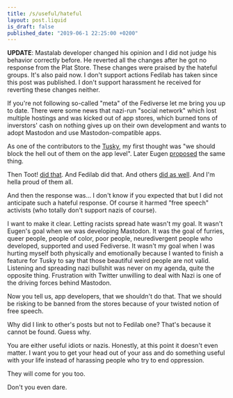 ```yaml
---
title: /s/useful/hateful 
layout: post.liquid
is_draft: false
published_date: "2019-06-1 22:25:00 +0200"
---
```


**UPDATE**: Mastalab developer changed his opinion and I did not judge his
behavior correctly before. He reverted all the changes after he got no response
from the Plat Store. These changes were praised by the hateful groups. It's also
paid now. I don't support actions Fedilab has taken since this post was
published. I don't support harassment he received for reverting these changes
neither.

If you're not following so-called "meta" of the Fediverse let me bring you up to
date. There were some news that nazi-run "social network" which lost multiple
hostings and was kicked out of app stores, which burned tons of inverstors' cash
on nothing gives up on their own development and wants to adopt Mastodon and use
Mastodon-compatible apps.

As one of the contributors to the [Tusky](https://tusky.app), my first thought
was "we should block the hell out of them on the app level". Later Eugen
[proposed](https://mastodon.social/@Gargron/102184195834215862) the same thing.

Then Toot! [did that](https://mastodon.social/@tootapp/102185365923885685). And
Fedilab did that. And others [did as
well](https://mastodon.social/@sengi_app/102194358508642906). And I'm hella
proud of them all.

And then the response was… I don't know if you expected that but I did not
anticipate such a hateful response. Of course it harmed "free speech" activists
(who totally don't support nazis of course).

I want to make it clear. Letting racists spread hate wasn't my goal. It wasn't
Eugen's goal when we was developing Mastodon. It was the goal of furries, queer
people, people of color, poor people, neuredivergent people who developed,
supported and used Fediverse. It wasn't my goal when I was hurting myself both
physically and emotionally because I wanted to finish a feature for Tusky to say
that those beautiful weird people are not valid. Listening and spreading nazi
bullshit was never on my agenda, quite the opposite thing. Frustration with
Twitter unwilling to deal with Nazi is one of the driving forces behind
Mastodon.

Now you tell us, app developers, that we shouldn't do that. That we should be
risking to be banned from the stores because of your twisted notion of free
speech.

Why did I link to other's posts but not to Fedilab one? That's because it cannot
be found. Guess why.

You are either useful idiots or nazis. Honestly, at this point it doesn't even
matter. I want you to get your head out of your ass and do something useful with
your life instead of harassing people who try to end oppression. 

They will come for you too.

Don't you even dare.

